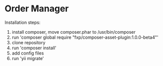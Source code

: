 Order Manager
================================
Installation steps:
1. install composer, move composer.phar to /usr/bin/composer
2. run 'composer global require "fxp/composer-asset-plugin:1.0.0-beta4"'
2. clone repository
3. run 'composer install'
4. add config files
5. run 'yii migrate'